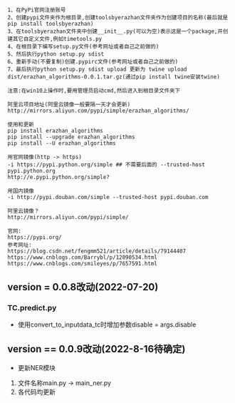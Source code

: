 ```angular2html

1、在PyPi官网注册账号
2、创建pypi文件夹作为根目录,创建toolsbyerazhan文件夹作为创建项目的名称(最后就是pip install toolsbyerazhan)
3、在toolsbyerazhan文件夹中创建__init__.py(可以为空)表示这是一个package,并创建其它自定义文件,例如timetools.py
4、在根目录下编写setup.py文件(参考网址或者自己之前做的)
5、然后执行python setup.py sdist
6、重新手动(不要复制)创建.pypirc文件(参考网址或者自己之前做的)
7、最后执行python setup.py sdist upload 更新为 twine upload dist/erazhan_algorithms-0.0.1.tar.gz(通过pip install twine安装twine)

注意:在win10上操作时,要用管理员启动cmd,然后进入到根目录文件夹下

阿里云项目地址(阿里云镜像一般要隔一天才会更新)
http://mirrors.aliyun.com/pypi/simple/erazhan_algorithms/

使用和更新
pip install erazhan_algorithms
pip install --upgrade erazhan_algorithms
pip install --U erazhan_algorithms

用官网镜像(http -> https)
-i https://pypi.python.org/simple ## 不需要后面的 --trusted-host pypi.python.org
http://e.pypi.python.org/simple?

用国内镜像
-i http://pypi.douban.com/simple --trusted-host pypi.douban.com

阿里云镜像？
http://mirrors.aliyun.com/pypi/simple/

官网:
https://pypi.org/
参考网址:
https://blog.csdn.net/fengmm521/article/details/79144407
https://www.cnblogs.com/Barrybl/p/12090534.html
https://www.cnblogs.com/smileyes/p/7657591.html
```

## __version__ = 0.0.8改动(2022-07-20)

### TC.predict.py
- 使用convert_to_inputdata_tc时增加参数disable = args.disable

## __version__ == 0.0.9改动(2022-8-16待确定)

- 更新NER模块
1. 文件名称main.py -> main_ner.py
2. 各代码均更新